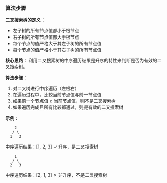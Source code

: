 ### 算法步骤

**二叉搜索树的定义**：
- 左子树的所有节点值都小于根节点
- 右子树的所有节点值都大于根节点
- 每个节点的值严格大于其左子树的所有节点值
- 每个节点的值严格小于其右子树的所有节点值

**核心思路**：
利用二叉搜索树的中序遍历结果是升序的特性来判断是否为有效的二叉搜索树。

**算法步骤**：
1. 对二叉树进行中序遍历（左根右）
2. 在遍历过程中，比较当前节点值与前一节点值
3. 如果前一个节点值 ≥ 当前节点值，则不是二叉搜索树
4. 如果遍历完成且所有比较都通过，则是有效的二叉搜索树

**示例**：
```
    2
   / \
  1   3
```
中序遍历结果：[1, 2, 3] ✓ 升序，是二叉搜索树

```
    1
   / \
  2   3
```
中序遍历结果：[2, 1, 3] ✗ 非升序，不是二叉搜索树